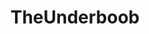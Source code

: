 ---
title: TheUnderboob
crosslinks:
- AmateursVideos
- gonewild
- Usedpanties1992
- helgalovekaty
- suicidegirls
- JordanCarver
- SophieMudd
- ElsieHewitt
---